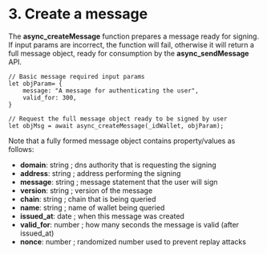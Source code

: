 # 3. Create a message

The **async\_createMessage** function prepares a message ready for signing. If input params are incorrect, the function will fail, otherwise it will return a full message object, ready for consumption by the **async\_sendMessage** API.

```
// Basic message required input params 
let objParam= {
    message: "A message for authenticating the user",
    valid_for: 300, 
}

// Request the full message object ready to be signed by user
let objMsg = await async_createMessage(_idWallet, objParam);
```

Note that a fully formed message object contains property/values as follows:

* **domain**: string ; dns authority that is requesting the signing&#x20;
* **address**: string ; address performing the signing&#x20;
* **message**: string ; message statement that the user will sign&#x20;
* **version**: string ; version of the message&#x20;
* **chain**: string ; chain that is being queried&#x20;
* **name**: string ; name of wallet being queried&#x20;
* **issued\_at**: date ; when this message was created&#x20;
* **valid\_for**: number ; how many seconds the message is valid (after issued\_at)&#x20;
* **nonce**: number ; randomized number used to prevent replay attacks
